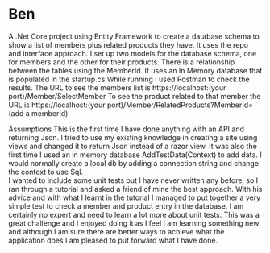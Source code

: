 # Ben

A .Net Core project using Entity Framework to create a database schema to show a list of members plus related products they have.
It uses the repo and interface approach. I set up two models for the database schema, one for members and the other for their products. There is a relationship between the tables using the MemberId.
It uses an In Memory database that is populated in the startup.cs
While running I used Postman to check the results. 
The URL to see the members list is https://localhost:(your port)/Member/SelectMember
To see the product related to that member the URL is
https://localhost:(your port)/Member/RelatedProducts?MemberId=(add a memberId)

Assumptions
This is the first time I have done anything with an API and returning Json. I tried to use my existing knowledge in creating a site using views and changed it to return Json instead of a razor view.
It was also the first time I used an in memory database AddTestData(Context) to add data. I would normally create a local db by adding a connection string and change the context to use Sql.  
I wanted to include some unit tests but I have never written any before, so I ran through a tutorial and asked a friend of mine the best approach. With his advice and with what I learnt in the tutorial I managed to put together a very simple test to check a member and product entry in the database. I am certainly no expert and need to learn a lot more about unit tests.
This was a great challenge and I enjoyed doing it as I feel I am learning something new and although I am sure there are better ways to achieve what the application does I am pleased to put forward what I have done.
